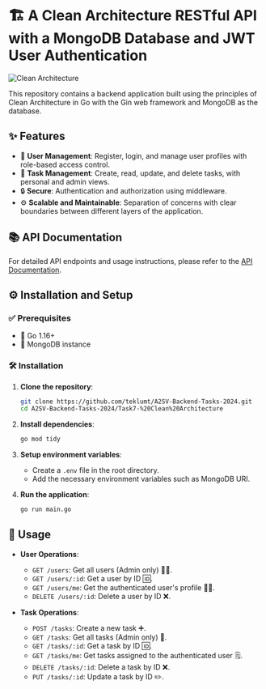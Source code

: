 # 🏗️ A Clean Architecture RESTful API with a MongoDB Database and JWT User Authentication

![Clean Architecture](https://miro.medium.com/v2/resize:fit:1400/format:webp/1*rCsKNokEGqC2wO3R0ZX3YQ.jpeg)

This repository contains a backend application built using the principles of Clean Architecture in Go with the Gin web framework and MongoDB as the database.

## ✨ Features

- 👤 **User Management**: Register, login, and manage user profiles with role-based access control.
- 📝 **Task Management**: Create, read, update, and delete tasks, with personal and admin views.
- 🔒 **Secure**: Authentication and authorization using middleware.
- ⚙️ **Scalable and Maintainable**: Separation of concerns with clear boundaries between different layers of the application.

## 📚 API Documentation

For detailed API endpoints and usage instructions, please refer to the [API Documentation](https://documenter.getpostman.com/view/32898780/2sA3s1oruU).

## ⚙️ Installation and Setup

### ✅ Prerequisites

- 🐹 Go 1.16+
- 🍃 MongoDB instance

### 🛠️ Installation

1. **Clone the repository**:

   ```bash
   git clone https://github.com/teklumt/A2SV-Backend-Tasks-2024.git
   cd A2SV-Backend-Tasks-2024/Task7-%20Clean%20Architecture
   ```

2. **Install dependencies**:

   ```bash
   go mod tidy
   ```

3. **Setup environment variables**:

   - Create a `.env` file in the root directory.
   - Add the necessary environment variables such as MongoDB URI.

4. **Run the application**:
   ```bash
   go run main.go
   ```

## 🚀 Usage

- **User Operations**:

  - `GET /users`: Get all users (Admin only) 👨‍💻.
  - `GET /users/:id`: Get a user by ID 🆔.
  - `GET /users/me`: Get the authenticated user's profile 🧑‍💼.
  - `DELETE /users/:id`: Delete a user by ID ❌.

- **Task Operations**:
  - `POST /tasks`: Create a new task ➕.
  - `GET /tasks`: Get all tasks (Admin only) 📄.
  - `GET /tasks/:id`: Get a task by ID 🆔.
  - `GET /tasks/me`: Get tasks assigned to the authenticated user 🗒️.
  - `DELETE /tasks/:id`: Delete a task by ID ❌.
  - `PUT /tasks/:id`: Update a task by ID ✏️.
